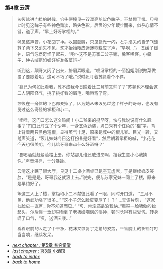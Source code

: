 ### 第4章 云清

>苏筱踏进门槛的时候，抬头便撞见一双漂亮的紫色眸子，不禁愣了愣。只是此时见这眸子有些神色黯淡，略失色彩。后面的少年踱步而来，似乎心情不错，道了声，“早上好呀掌柜的。”
>
>听见这声音，小花回了神。收回胳膊，只见银光一闪，左手指尖的笛子飞速转了两下又消失不见，这才抬抬眼皮迷迷糊糊应了声，“早啊...”。
又缓了缓神，语气忽然奇怪了起来，“哟～这不是苏家二公子嘛，稀客稀客。小癫子，快去喊丽姐姐好好准备菜哦~”
>
>听到这，颠哥又闪了出来，挤眉弄眼道，“哎呀掌柜的～丽姐姐刚说做菜做累了要歇着呢，这可不巧了哦。”说时死盯着苏尧看个不停。
>
>“癫兄为何如此看我，难不成我今日瞧着比三月前又帅了？”苏尧也不理会这二人阴阳怪气，挑了挑好看的眉毛，嘴唇弯了弯。
>
>苏筱在一旁惊的下巴都要掉了，因为她从来没见过这个样子的哥哥，也没有见过这么奇怪的掌柜和小二。
>
>“哇哇，这门口怎么这么热闹！小二爷来的挺早呀，快与我说说有什么趣事？”门口此时立了个少年，一身玄色劲装，胸口秀有个红色的“棍”字，背上背着两只黑色短棍，显得英气十足，原来是城中的棍儿爷。目光一转，又朗声笑道，“筱儿妹妹今日这打扮甚是好看”，然后朝着掌柜的喊，“小花花今天也很美呢，今儿给哥哥来点什么好酒呀？”
>
>“要喝酒就赶紧滚楼上去，你站那儿谁还敢进来啊，挡我生意小心我揍你。”声音洪亮，十分暴躁。
>
>云清这才瞧了眼大厅，只见十二桌小酒桌已是座无虚席，于是继续嬉皮笑脸，“是是是，哥哥我这就滚上去。”说完，便与苏家兄妹一同上了楼，原来是早约好了。
>
>等这三人上了楼，掌柜和小二不禁彼此看了一眼，同时开口道，
>“三月不见，他武功强了很多...”
“这小子怎么脸皮变厚了！？”
...无语片刻，
“这家伙脸皮一直厚...你不知道而已。”
“切，肯定还是没我快。”癫哥一脸骄傲的抬起头，尔后眼一垂却只看到了老板娘嘲讽的眼神，顿时觉得有些受伤。转身叹了口气，“哎，送酒去喽...”
>
>看着眼前的人走了个干净，花沫又恢复了之前的姿势，不管腕上的铃铛叮叮当当响，继续发呆。

- [*next chapter :* 第5章 贫穷棠棠](https://fiiish-yu.github.io/redleaf/chapters/chapter5)
- [*last chapter :* 第3章 小酒馆](https://fiiish-yu.github.io/redleaf/chapters/chapter3)
- [*back to index*](https://fiiish-yu.github.io/redleaf/index)
- [*back to home*](https://fiiish-yu.github.io/)